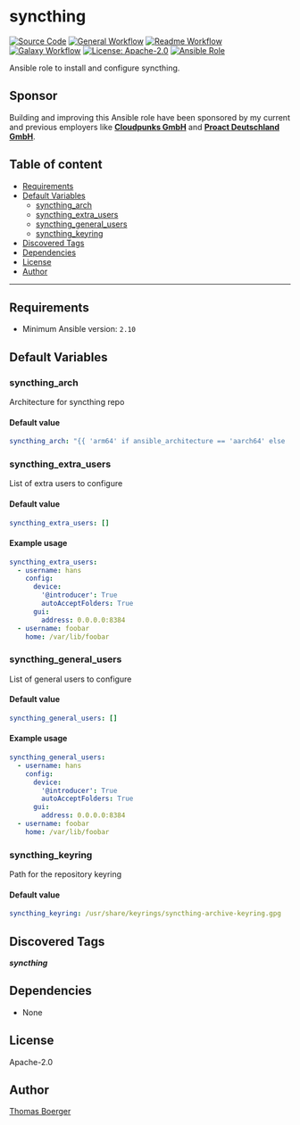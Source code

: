# syncthing

[![Source Code](https://img.shields.io/badge/github-source%20code-blue?logo=github&logoColor=white)](https://github.com/rolehippie/syncthing)
[![General Workflow](https://github.com/rolehippie/syncthing/actions/workflows/general.yml/badge.svg)](https://github.com/rolehippie/syncthing/actions/workflows/general.yml)
[![Readme Workflow](https://github.com/rolehippie/syncthing/actions/workflows/docs.yml/badge.svg)](https://github.com/rolehippie/syncthing/actions/workflows/docs.yml)
[![Galaxy Workflow](https://github.com/rolehippie/syncthing/actions/workflows/galaxy.yml/badge.svg)](https://github.com/rolehippie/syncthing/actions/workflows/galaxy.yml)
[![License: Apache-2.0](https://img.shields.io/github/license/rolehippie/syncthing)](https://github.com/rolehippie/syncthing/blob/master/LICENSE)
[![Ansible Role](https://img.shields.io/badge/role-rolehippie.syncthing-blue)](https://galaxy.ansible.com/rolehippie/syncthing)

Ansible role to install and configure syncthing.

## Sponsor

Building and improving this Ansible role have been sponsored by my current and previous employers like **[Cloudpunks GmbH](https://cloudpunks.de)** and **[Proact Deutschland GmbH](https://www.proact.eu)**.

## Table of content

- [Requirements](#requirements)
- [Default Variables](#default-variables)
  - [syncthing_arch](#syncthing_arch)
  - [syncthing_extra_users](#syncthing_extra_users)
  - [syncthing_general_users](#syncthing_general_users)
  - [syncthing_keyring](#syncthing_keyring)
- [Discovered Tags](#discovered-tags)
- [Dependencies](#dependencies)
- [License](#license)
- [Author](#author)

---

## Requirements

- Minimum Ansible version: `2.10`

## Default Variables

### syncthing_arch

Architecture for syncthing repo

#### Default value

```YAML
syncthing_arch: "{{ 'arm64' if ansible_architecture == 'aarch64' else 'amd64' }}"
```

### syncthing_extra_users

List of extra users to configure

#### Default value

```YAML
syncthing_extra_users: []
```

#### Example usage

```YAML
syncthing_extra_users:
  - username: hans
    config:
      device:
        '@introducer': True
        autoAcceptFolders: True
      gui:
        address: 0.0.0.0:8384
  - username: foobar
    home: /var/lib/foobar
```

### syncthing_general_users

List of general users to configure

#### Default value

```YAML
syncthing_general_users: []
```

#### Example usage

```YAML
syncthing_general_users:
  - username: hans
    config:
      device:
        '@introducer': True
        autoAcceptFolders: True
      gui:
        address: 0.0.0.0:8384
  - username: foobar
    home: /var/lib/foobar
```

### syncthing_keyring

Path for the repository keyring

#### Default value

```YAML
syncthing_keyring: /usr/share/keyrings/syncthing-archive-keyring.gpg
```

## Discovered Tags

**_syncthing_**


## Dependencies

- None

## License

Apache-2.0

## Author

[Thomas Boerger](https://github.com/tboerger)

